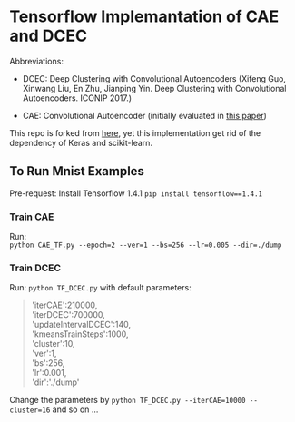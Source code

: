# Tensorflow Implemantation of CAE and DCEC

Abbreviations:

- DCEC: Deep Clustering with Convolutional Autoencoders (Xifeng Guo, Xinwang Liu, En Zhu, Jianping Yin. 
Deep Clustering with Convolutional Autoencoders. ICONIP 2017.)

- CAE: Convolutional Autoencoder (initially evaluated in [this paper](https://arxiv.org/abs/1703.07980))

This repo is forked from [here](https://github.com/XifengGuo/DCEC), yet this implementation get rid of the dependency of Keras and scikit-learn.

## To Run Mnist Examples
Pre-request: Install Tensorflow 1.4.1
`pip install tensorflow==1.4.1`

### Train CAE
Run:   
`python CAE_TF.py --epoch=2 --ver=1 --bs=256 --lr=0.005 --dir=./dump`

### Train DCEC
Run: `python TF_DCEC.py` with default parameters:  
>'iterCAE':210000,  
>'iterDCEC':700000,  
>'updateIntervalDCEC':140,  
>'kmeansTrainSteps':1000,  
>'cluster':10,  
>'ver':1,  
>'bs':256,  
>'lr':0.001,  
>'dir':'./dump'  

Change the parameters by `python TF_DCEC.py --iterCAE=10000 --cluster=16` and so on ...


